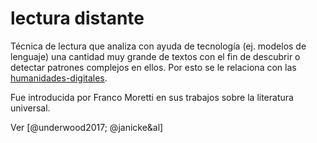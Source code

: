 # lectura distante

Técnica de lectura que analiza con ayuda de tecnología (ej. modelos de lenguaje) una cantidad muy grande de textos con el fin de descubrir o detectar patrones complejos en ellos. Por esto se le relaciona con las [humanidades-digitales](humanidades-digitales.md).

Fue introducida por Franco Moretti en sus trabajos sobre la literatura universal.

Ver [@underwood2017; @janicke&al]
